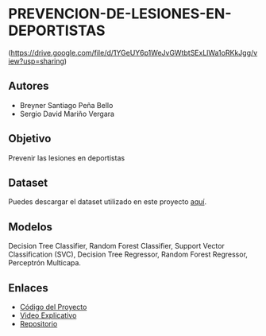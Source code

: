 # PREVENCION-DE-LESIONES-EN-DEPORTISTAS
(https://drive.google.com/file/d/1YGeUY6p1WeJvGWtbtSExLlWa1oRKkJgg/view?usp=sharing)

## Autores
- Breyner Santiago Peña Bello
- Sergio David Mariño Vergara

## Objetivo
Prevenir las lesiones en deportistas

## Dataset
Puedes descargar el dataset utilizado en este proyecto [aquí](https://www.kaggle.com/datasets/willianoliveiragibin/injury-insights/data).

## Modelos
Decision Tree Classifier, Random Forest Classifier, Support Vector Classification (SVC), Decision Tree Regressor, Random Forest Regressor, Perceptrón Multicapa.
## Enlaces
- [Código del Proyecto](https://drive.google.com/drive/folders/1ZXeiKIlbD2KPnna1glT8Pn9PTFA4LJUP?usp=sharing)
- [Video Explicativo](https://youtu.be/IyQEck9lg7I)
- [Repositorio](https://github.com/Santiago2506/PREVENCION-DE-LESIONES-EN-DEPORTISTAS)

